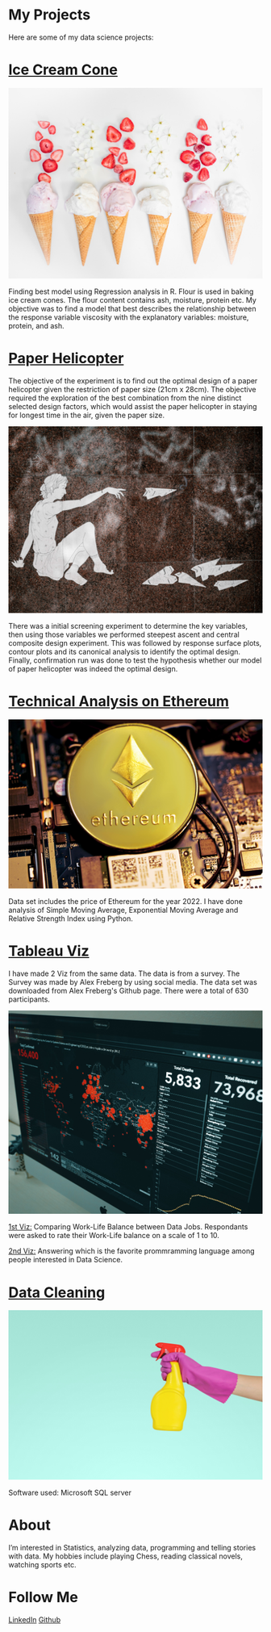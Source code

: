 # My Projects

Here are some of my data science projects:

# [Ice Cream Cone](https://github.com/fahimhoq96/IceCreamCone)

![](/images/Ice.jpg)

Finding best model using Regression analysis in R. Flour is used in baking ice cream cones. The flour content contains ash, moisture, protein etc. My objective was to find a model that best describes the relationship between the response variable viscosity with the explanatory variables: moisture, protein, and ash.


# [Paper Helicopter](https://github.com/fahimhoq96/The-Paper-Helicopter-Project)
The objective of the experiment is to find out the optimal design of a paper helicopter given the restriction of paper size (21cm x 28cm). The objective required the exploration of the best combination from the nine distinct selected design factors, which would assist the paper helicopter in staying for longest time in the air, given the paper size.

![](/images/Paper.jpg)

There was a initial screening experiment to determine the key variables, then using those variables we performed steepest ascent and central composite design experiment. This was followed by response surface plots, contour plots and its canonical analysis to identify the optimal design. Finally, confirmation run was done to test the hypothesis whether our model of paper helicopter was indeed the optimal design.

# [Technical Analysis on Ethereum](https://github.com/fahimhoq96/Technical-Analysis-on-Ethereum)

![](/images/Ether.jpg)

Data set includes the price of Ethereum for the year 2022. I have done analysis of Simple Moving Average, Exponential Moving Average and Relative Strength Index using Python.

# [Tableau Viz](https://public.tableau.com/app/profile/fahim.hoq)
I have made 2 Viz from the same data. The data is from a survey. The Survey was made by Alex Freberg by using social media. The data set was downloaded from Alex Freberg's Github page. There were a total of 630 participants.

![](/images/tableau.jpg)

[1st Viz:](https://public.tableau.com/views/SurveyofDataJobs/Dashboard1?:language=en-US&:display_count=n&:origin=viz_share_link) Comparing Work-Life Balance between Data Jobs. Respondants were asked to rate their Work-Life balance on a scale of 1 to 10.

[2nd Viz:](https://public.tableau.com/views/PopularityofprogrammingLanguages/PopularityofVariousProgrammingLanguages?:language=en-US&:display_count=n&:origin=viz_share_link) Answering which is the favorite prommramming language among people interested in Data Science.

# [Data Cleaning](https://github.com/fahimhoq96/DataCleaning)

![](/images/clean.jpg)

Software used: Microsoft SQL server

# About
I’m interested in Statistics, analyzing data, programming and telling stories with data. 
My hobbies include playing Chess, reading classical novels, watching sports etc.

# Follow Me
[LinkedIn](https://www.linkedin.com/in/fahim-hoq) [Github](https://github.com/fahimhoq96)
